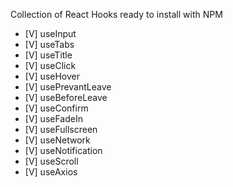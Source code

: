 Collection of React Hooks ready to install with NPM

- [V] useInput
- [V] useTabs
- [V] useTitle
- [V] useClick
- [V] useHover
- [V] usePrevantLeave
- [V] useBeforeLeave
- [V] useConfirm
- [V] useFadeIn
- [V] useFullscreen
- [V] useNetwork
- [V] useNotification
- [V] useScroll
- [V] useAxios